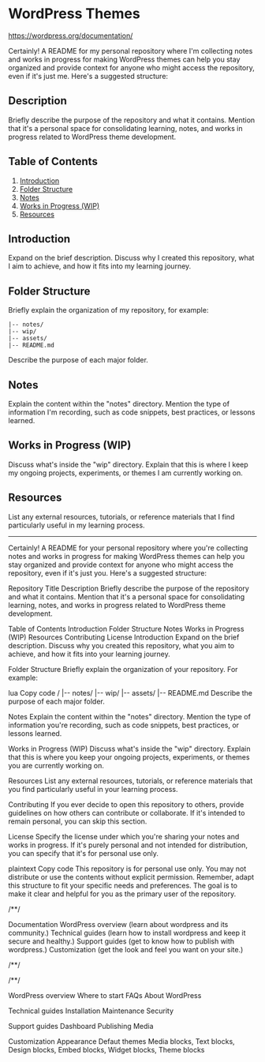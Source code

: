 # WordPress Themes

https://wordpress.org/documentation/

Certainly! A README for my personal repository where I'm collecting notes and works in progress for making WordPress themes can help you stay organized and provide context for anyone who might access the repository, even if it's just me. Here's a suggested structure:

## Description

Briefly describe the purpose of the repository and what it contains. Mention that it's a personal space for consolidating learning, notes, and works in progress related to WordPress theme development.

## Table of Contents
1. [Introduction](#introduction)
2. [Folder Structure](#folder-structure)
3. [Notes](#notes)
4. [Works in Progress (WIP)](#works-in-progress-wip)
4. [Resources](#resources)

## Introduction

Expand on the brief description. Discuss why I created this repository, what I aim to achieve, and how it fits into my learning journey.

## Folder Structure

Briefly explain the organization of my repository, for example:

```
|-- notes/
|-- wip/
|-- assets/
|-- README.md
```

Describe the purpose of each major folder.

## Notes

Explain the content within the "notes" directory. Mention the type of information I'm recording, such as code snippets, best practices, or lessons learned.

## Works in Progress (WIP)

Discuss what's inside the "wip" directory. Explain that this is where I keep my ongoing projects, experiments, or themes I am currently working on.

## Resources

List any external resources, tutorials, or reference materials that I find particularly useful in my learning process.

---


Certainly! A README for your personal repository where you're collecting notes and works in progress for making WordPress themes can help you stay organized and provide context for anyone who might access the repository, even if it's just you. Here's a suggested structure:

Repository Title
Description
Briefly describe the purpose of the repository and what it contains. Mention that it's a personal space for consolidating learning, notes, and works in progress related to WordPress theme development.

Table of Contents
Introduction
Folder Structure
Notes
Works in Progress (WIP)
Resources
Contributing
License
Introduction
Expand on the brief description. Discuss why you created this repository, what you aim to achieve, and how it fits into your learning journey.

Folder Structure
Briefly explain the organization of your repository. For example:

lua
Copy code
/
|-- notes/
|-- wip/
|-- assets/
|-- README.md
Describe the purpose of each major folder.

Notes
Explain the content within the "notes" directory. Mention the type of information you're recording, such as code snippets, best practices, or lessons learned.

Works in Progress (WIP)
Discuss what's inside the "wip" directory. Explain that this is where you keep your ongoing projects, experiments, or themes you are currently working on.

Resources
List any external resources, tutorials, or reference materials that you find particularly useful in your learning process.

Contributing
If you ever decide to open this repository to others, provide guidelines on how others can contribute or collaborate. If it's intended to remain personal, you can skip this section.

License
Specify the license under which you're sharing your notes and works in progress. If it's purely personal and not intended for distribution, you can specify that it's for personal use only.

plaintext
Copy code
This repository is for personal use only. You may not distribute or use the contents without explicit permission.
Remember, adapt this structure to fit your specific needs and preferences. The goal is to make it clear and helpful for you as the primary user of the repository.

/**/

Documentation
    WordPress overview (learn about wordpress and its community.)
    Technical guides (learn how to install wordpress and keep it secure and healthy.)
    Support guides (get to know how to publish with wordpress.)
    Customization (get the look and feel you want on your site.)

/**/

/**/

WordPress overview
    Where to start
    FAQs
    About WordPress

Technical guides
    Installation
    Maintenance
    Security

Support guides
    Dashboard
    Publishing
    Media

Customization
    Appearance
    Defaut themes
    Media blocks, Text blocks, Design blocks, Embed blocks, Widget blocks, Theme blocks